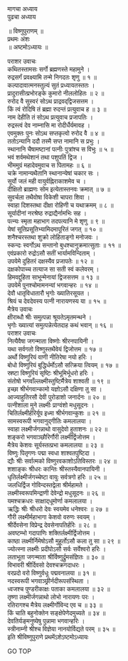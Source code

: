मागचा अध्याय  
पुढचा अध्याय  
  
॥ विष्णुपुराणम् ॥  
प्रथमः अंशः  
॥ अष्टमोऽध्यायः ॥  
  
पराशर उवाचः  
कथितस्तामसः सर्गो ब्रह्मणस्ते महामुने ।  
रुद्रसर्गं प्रवक्ष्यामि तन्मे निगदतः शृणु ॥ १ ॥  
कल्पादावात्मनस्तुल्यं सुतं प्रध्यायतस्ततः ।  
प्रादुरासीत्प्रभोरङ्‌के कुमारो नीललोहितः ॥ २ ॥  
रुरोद वै सुस्वरं सोऽथ प्राद्रवद्‌द्विजसत्तम ।  
किं त्वं रोदिषि तं ब्रह्मा रुदन्तं प्रत्युवाच ह ॥ ३ ॥  
नाम देहीति तं सोऽथ प्रत्युवाच प्रजापतिः ।  
रुद्रस्त्वं देव नाम्नासि मा रोदीर्धैर्यमावह ।  
एवमुक्तः पुनः सोऽथ सप्तकृत्वो रुरोद वै ॥ ४ ॥  
ततोऽन्यानि ददौ तस्मै सप्त नामानि स प्रभुः ।  
स्थानानि चैषामष्टानां पत्नीः पुत्रांश्च स विभुः ॥ ५ ॥  
भवं शर्वमथेशानं तथा पशुपतिं द्विज ।  
भीममुग्रं महादेवमुवाच स पितामहः ॥ ६ ॥  
चक्रे नामान्यथैतानि स्थानान्येषां चकार सः ।  
सूर्यो जलं मही वायुर्वह्निराकाशमेव च ।  
दीक्षितो ब्राह्मणः सोम इत्येतास्तनवः क्रमात् ॥ ७ ॥  
सुवर्चला तथैवोषा विकेशी चापरा शिवा ।  
स्वाहा दिशस्तथा दीक्षा रोहिणी च यथाक्रमम् ॥ ८ ॥  
सूर्यादीनां नरश्रेष्ठ रुद्राद्यैर्नामभिः सह ।  
पत्न्यः स्मृता महाभाग तदपत्यानि मे शृणु ॥ ९ ॥  
येषां सूतिप्रसूतिभ्यामिदमापूरितं जगत् ॥ १० ॥  
शनैश्चरस्तथा शुक्रो लोहिताङ्‌गो मनोजवः ।  
स्कन्दः स्वर्गोऽथ सन्तानो बुधश्चानुक्रमात्सुताः ॥ ११ ॥  
एवंप्रकारो रुद्रोऽसौ सतीं भार्यामविन्दिताम् ।  
उपयेमे दुहितरं दक्षस्यैव प्रजापतेः ॥ १२ ॥  
दक्षकोपाच्च तत्याज सा सती स्वं कलेवरम् ।  
हिमवद्दुहिता साभून्मेनायां द्विजसत्तम ॥ १३ ॥  
उपयेमे पुनश्चोमामनन्यां भगवान्हरः ॥ १४ ॥  
देवौ धातृविधातारौ भृगोः ख्यातिरसूयत ।  
श्रियं च देवदेवस्य पत्नी नारायणस्य या ॥ १५ ॥  
मैत्रेय उवाचः  
क्षीराब्धौ श्रीः समुत्पन्ना श्रूयतेऽमृतमन्थने ।  
भृगोः ख्यात्यां समुत्पन्नेत्येतदाह कथं भवान् ॥ १६ ॥  
पराशर उवाचः  
नित्यैवैषा जगन्माता विष्णोः श्रीरनपायिनी ।  
यथा सर्वगतो विष्णुस्तथैवेयं द्विजोत्तम ॥ १७ ॥  
अर्थो विष्णुरियं वाणी नीतिरेषा नयो हरिः ।  
बोधो विष्णुरियं बुद्धिर्धर्मोऽसौ सत्क्रिया त्वियम् ॥ १७ ॥  
स्रष्टा विष्णुरियं सृष्टिः श्रीभूमिर्भूधरो हरिः ।  
संतोषो भगवाँल्लक्ष्मीस्तुष्टिर्मैत्रेय शाश्वती ॥ १९ ॥  
इच्छा श्रीर्भगवान्कामो यज्ञोऽसौ दक्षिणा तु सा ।  
आज्याहुतिरसौ देवी पुरोडाशो जनार्दनः ॥ २० ॥  
पत्नीशाला मुने लक्ष्मीः प्राग्वंशो मधुसूदनः ।  
चितिर्लक्ष्मीर्हरिर्यूप इध्मा श्रीर्भगवान्कुशः ॥ २१ ॥  
सामस्वरूपी भगवानुद्‌गीतिः कमलालया ।  
स्वाहा लक्ष्मीर्जगन्नाथो वासुदेवो हुताशनः ॥ २२ ॥  
शङ्‌करो भगवाञ्छौरिर्गौरी लक्ष्मीर्द्विजोत्तम ।  
मैत्रेय केशवः सूर्यस्तत्प्रभा कमलालया ॥ २३ ॥  
विष्णुः पितृगणः पद्मा स्वधा शाश्वतपुष्टिदा ।  
द्यौः श्रीः सर्वात्मको विष्णुरवकाशोऽतिविस्तरः ॥ २४ ॥  
शशाङ्‌कः श्रीधरः कान्तिः श्रीस्तस्यैवानपायिनी ।  
धृतिर्लक्ष्मीर्जगच्चेष्टा वायुः सर्वत्रगो हरिः ॥ २५ ॥  
जलधिर्द्विज गोविन्दस्तद्वेला श्रीर्महामते ।  
लक्ष्मीस्वरूपमिन्द्राणी देवेन्द्रो मधुसूदनः ॥ २६ ॥  
यमश्चक्रधरः साक्षाद्‌धूमोर्णा कमलालया ।  
ऋद्धिः श्रीः श्रीधरो देवः स्वयमेव धनेश्वरः ॥ २७ ॥  
गौरी लक्ष्मीर्महाभागा केशवो वरुणः स्वयम् ।  
श्रीर्देवसेना विप्रेन्द्र देवसेनापतिर्हरिः ॥ २८ ॥  
अवष्टम्भो गदापाणिः शक्तिर्लक्ष्मीर्द्विजोत्तम ।  
काष्ठा लक्ष्मीर्निमेषोऽसौ मुहूर्तोऽसौ कला तु सा ॥ २९ ॥  
ज्योत्स्ना लक्ष्मीः प्रदीपोऽसौ सर्वः सर्वेश्वरो हरिः ।  
लताभूता जगन्माता श्रीर्विष्णुर्द्रुमसंज्ञितः ॥ ३० ॥  
विभावरी श्रीर्दिवसो देवश्चक्रगदाधरः ।  
वरप्रदो वरो विष्णुर्वधूः पद्मवनालया ॥ ३१ ॥  
नदस्वरूपी भगवाञ्छ्रीर्नदीरूपसंस्थिता ।  
ध्वजश्च पुण्डरीकाक्षः पताका कमलालया ॥ ३२ ॥  
तृष्णा लक्ष्मीर्जगन्नाथो लोभो नारायणः परः ।  
रतिरागश्च मैत्रेय लक्ष्मीर्गोविन्द एव च ॥ ३३ ॥  
किं चाति बहुनोक्तेन सङ्क्षेपेणेदमुच्यते ॥ ३४ ॥  
देवतिर्यङ्‌मनुष्येषु पुन्नामा भगवान्हरिः ।  
स्त्रीनाम्नी श्रीश्च विज्ञेया नानयोर्विद्यते परम् ॥ ३५ ॥  
इति श्रीविष्णुपुराणे प्रथमेंऽशेऽष्टमोऽध्यायः  
  
  
  
GO TOP
